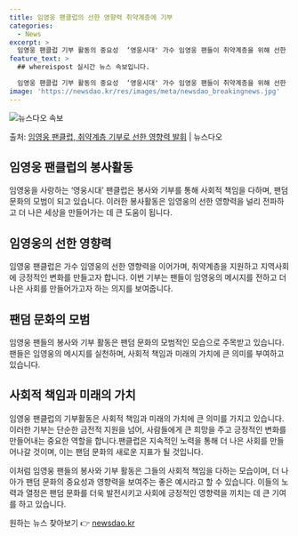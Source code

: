 ```yaml
---
title: 임영웅 팬클럽의 선한 영향력 취약계층에 기부
categories:
  - News
excerpt: >
  임영웅 팬클럽 기부 활동의 중요성  ‘영웅시대' 가수 임영웅 팬들이 취약계층을 위해 선한 영향력을 펼치며 아…
feature_text: >
  ## whereispost 실시간 뉴스 속보입니다.

  임영웅 팬클럽 기부 활동의 중요성  ‘영웅시대' 가수 임영웅 팬들이 취약계층을 위해 선한 영향력을 펼치며 아…
image: 'https://newsdao.kr/res/images/meta/newsdao_breakingnews.jpg'
---
```


![뉴스다오 속보](https://newsdao.kr/res/images/meta/newsdao_breakingnews.jpg)

<p>출처: <a href="https://newsdao.kr/4399" rel="dofollow">임영웅 팬클럽, 취약계층 기부로 선한 영향력 발휘</a> | 뉴스다오</p>

<h2 data-ke-size="size26">임영웅 팬클럽의 봉사활동</h2>
임영웅을 사랑하는 ‘영웅시대’ 팬클럽은 봉사와 기부를 통해 사회적 책임을 다하며, 팬덤 문화의 모범이 되고 있습니다. 이러한 봉사활동은 임영웅의 선한 영향력을 널리 전파하고 더 나은 세상을 만들어가는 데 큰 도움이 됩니다.

<h2 data-ke-size="size26">임영웅의 선한 영향력</h2>
임영웅 팬클럽은 가수 임영웅의 선한 영향력을 이어가며, 취약계층을 지원하고 지역사회에 긍정적인 변화를 만들고자 합니다. 이번 기부는 팬들이 임영웅의 메시지를 전하고 더 나은 사회를 만들어가고자 하는 의지를 보여줍니다.

<h2 data-ke-size="size26">팬덤 문화의 모범</h2>
임영웅 팬들의 봉사와 기부 활동은 팬덤 문화의 모범적인 모습으로 주목받고 있습니다. 팬들은 임영웅의 메시지를 실천하며, 사회적 책임과 미래의 가치에 큰 의미를 부여하고 있습니다.

<h2 data-ke-size="size26">사회적 책임과 미래의 가치</h2>
임영웅 팬클럽의 기부활동은 사회적 책임과 미래의 가치에 큰 의미를 가지고 있습니다. 이러한 기부는 단순한 금전적 지원을 넘어, 사람들에게 큰 희망을 주고 긍정적인 변화를 만들어내는 중요한 역할을 합니다.팬클럽은 지속적인 노력을 통해 더 나은 사회를 만들어나갈 것이며, 이는 팬덤 문화의 새로운 지표가 될 것입니다.

이처럼 임영웅 팬들의 봉사와 기부 활동은 그들의 사회적 책임을 다하는 모습이며, 더 나아가 팬덤 문화의 중요성과 영향력을 보여주는 좋은 예시라고 할 수 있습니다. 이들의 노력과 열정은 팬덤 문화를 더욱 발전시키고 사회에 긍정적인 영향력을 끼치는 데 큰 기여를 하고 있습니다. 

원하는 뉴스 찾아보기 👉 <a href="https://newsdao.kr" rel="dofollow">newsdao.kr</a>


